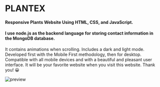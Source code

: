 # PLANTEX
#### Responsive Plants Website Using HTML, CSS, and JavaScript.
#### I use node.js as the backend language for storing contact information in the MongoDB database.
It contains animations when scrolling.
Includes a dark and light mode.
Developed first with the Mobile First methodology, then for desktop.
Compatible with all mobile devices and with a beautiful and pleasant user interface.
It will be your favorite website when you visit this website.
Thank you! 😀

![preview](https://github.com/VenketeswarSahoo/PLANTEX/assets/125721129/f2eabc60-f1b0-46a2-aaf0-b8f7fa591972)
